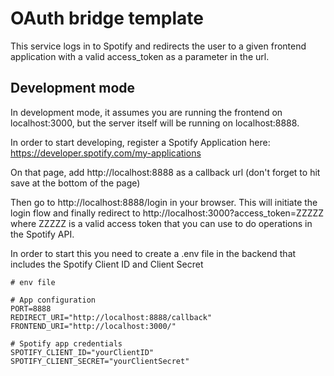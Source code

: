 # OAuth bridge template

This service logs in to Spotify and redirects the user to a given frontend application with a valid access_token as a parameter in the url.

## Development mode

In development mode, it assumes you are running the frontend on localhost:3000, but the server itself will be running on localhost:8888.

In order to start developing, register a Spotify Application here:
https://developer.spotify.com/my-applications

On that page, add http://localhost:8888 as a callback url (don't forget to hit save at the bottom of the page)

Then go to http://localhost:8888/login in your browser. This will initiate the login flow and finally redirect to http://localhost:3000?access_token=ZZZZZ where ZZZZZ is a valid access token that you can use to do operations in the Spotify API.

In order to start this you need to create a .env file in the backend that includes the Spotify Client ID and Client Secret

```
# env file

# App configuration
PORT=8888
REDIRECT_URI="http://localhost:8888/callback"
FRONTEND_URI="http://localhost:3000/"

# Spotify app credentials
SPOTIFY_CLIENT_ID="yourClientID"
SPOTIFY_CLIENT_SECRET="yourClientSecret"
```

